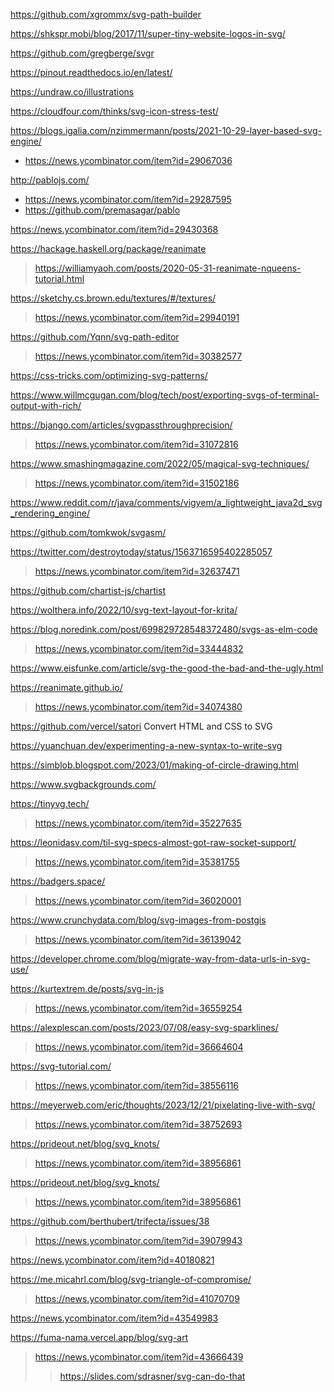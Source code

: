 https://github.com/xgrommx/svg-path-builder

https://shkspr.mobi/blog/2017/11/super-tiny-website-logos-in-svg/

https://github.com/gregberge/svgr

https://pinout.readthedocs.io/en/latest/

https://undraw.co/illustrations

https://cloudfour.com/thinks/svg-icon-stress-test/

https://blogs.igalia.com/nzimmermann/posts/2021-10-29-layer-based-svg-engine/
* https://news.ycombinator.com/item?id=29067036

http://pablojs.com/
* https://news.ycombinator.com/item?id=29287595
* https://github.com/premasagar/pablo

https://news.ycombinator.com/item?id=29430368

https://hackage.haskell.org/package/reanimate
> https://williamyaoh.com/posts/2020-05-31-reanimate-nqueens-tutorial.html

https://sketchy.cs.brown.edu/textures/#/textures/
> https://news.ycombinator.com/item?id=29940191

https://github.com/Yqnn/svg-path-editor
> https://news.ycombinator.com/item?id=30382577

https://css-tricks.com/optimizing-svg-patterns/

https://www.willmcgugan.com/blog/tech/post/exporting-svgs-of-terminal-output-with-rich/

https://bjango.com/articles/svgpassthroughprecision/
> https://news.ycombinator.com/item?id=31072816

https://www.smashingmagazine.com/2022/05/magical-svg-techniques/
> https://news.ycombinator.com/item?id=31502186

https://www.reddit.com/r/java/comments/vigyem/a_lightweight_java2d_svg_rendering_engine/

https://github.com/tomkwok/svgasm/

https://twitter.com/destroytoday/status/1563716595402285057
> https://news.ycombinator.com/item?id=32637471

https://github.com/chartist-js/chartist

https://wolthera.info/2022/10/svg-text-layout-for-krita/

https://blog.noredink.com/post/699829728548372480/svgs-as-elm-code
> https://news.ycombinator.com/item?id=33444832

https://www.eisfunke.com/article/svg-the-good-the-bad-and-the-ugly.html

https://reanimate.github.io/
> https://news.ycombinator.com/item?id=34074380

https://github.com/vercel/satori Convert HTML and CSS to SVG

https://yuanchuan.dev/experimenting-a-new-syntax-to-write-svg

https://simblob.blogspot.com/2023/01/making-of-circle-drawing.html

https://www.svgbackgrounds.com/

https://tinyvg.tech/
> https://news.ycombinator.com/item?id=35227635

https://leonidasv.com/til-svg-specs-almost-got-raw-socket-support/
> https://news.ycombinator.com/item?id=35381755

https://badgers.space/
> https://news.ycombinator.com/item?id=36020001

https://www.crunchydata.com/blog/svg-images-from-postgis
> https://news.ycombinator.com/item?id=36139042

https://developer.chrome.com/blog/migrate-way-from-data-urls-in-svg-use/

https://kurtextrem.de/posts/svg-in-js
> https://news.ycombinator.com/item?id=36559254

https://alexplescan.com/posts/2023/07/08/easy-svg-sparklines/
> https://news.ycombinator.com/item?id=36664604

https://svg-tutorial.com/
> https://news.ycombinator.com/item?id=38556116

https://meyerweb.com/eric/thoughts/2023/12/21/pixelating-live-with-svg/
> https://news.ycombinator.com/item?id=38752693

https://prideout.net/blog/svg_knots/
> https://news.ycombinator.com/item?id=38956861

https://prideout.net/blog/svg_knots/
> https://news.ycombinator.com/item?id=38956861

https://github.com/berthubert/trifecta/issues/38
> https://news.ycombinator.com/item?id=39079943

https://news.ycombinator.com/item?id=40180821

https://me.micahrl.com/blog/svg-triangle-of-compromise/
> https://news.ycombinator.com/item?id=41070709

https://news.ycombinator.com/item?id=43549983

https://fuma-nama.vercel.app/blog/svg-art
> https://news.ycombinator.com/item?id=43666439
> > https://slides.com/sdrasner/svg-can-do-that